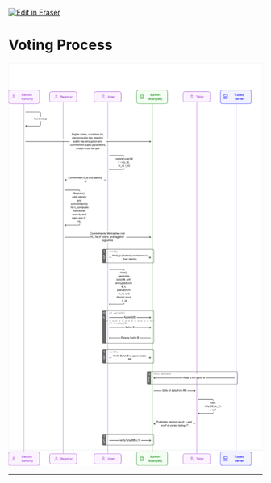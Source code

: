<p><a target="_blank" href="https://app.eraser.io/workspace/AQgo9v7DnuFwT9pplvrx" id="edit-in-eraser-github-link"><img alt="Edit in Eraser" src="https://firebasestorage.googleapis.com/v0/b/second-petal-295822.appspot.com/o/images%2Fgithub%2FOpen%20in%20Eraser.svg?alt=media&amp;token=968381c8-a7e7-472a-8ed6-4a6626da5501"></a></p>

# Voting Process
![Voting Process](/.eraser/AQgo9v7DnuFwT9pplvrx___lqrF2i07Z8W7Qv7K4pe5Hkyjfqc2___---figure---WZa3wWDs4lZK-WHfEG2N4---figure---VhBKeZNJK3CAtv71OpWAkA.png "Voting Process")

****


<!--- Eraser file: https://app.eraser.io/workspace/AQgo9v7DnuFwT9pplvrx --->